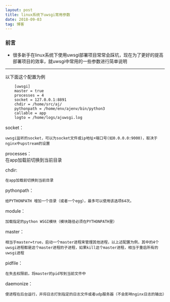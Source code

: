 ```yaml
---
layout: post
title: linux系统下uwsgi常用参数
date: 2018-09-03
tag: 博客
---
```



### 前言
* 很多新手在linux系统下使用uwsgi部署项目常常会踩坑，现在为了更好的提高部署项目的效率，就uwsgi中常用的一些参数进行简单说明
---
以下面这个配置为例

        [uwsgi]
        master = true
        processes = 4
        socket = 127.0.0.1:8891 
        chdir = /home/src/aj/
        pythonpath = /home/env/ajenv/bin/python3
        callable = app
        logto = /home/logs/ajuwsgi.log

socket：

    uwsgi监听的socket，可以为socket文件或ip地址+端口号(如0.0.0.0:9000)，取决于nginx中upstream的设置

processes：
​    
    在app加载前切换到当前目录 

chdir:

    在app加载前切换到当前目录

pythonpath：

    给PYTHONPATH 增加一个目录（或者一个egg），最多可以使用该选项64次。

module：

    加载指定的python WSGI模块（模块路径必须在PYTHONPATH里）

master：

    相当于master=true，启动一个master进程来管理其他进程，以上述配置为例，其中的4个uwsgi进程都是这个master进程的子进程，如果kill这个master进程，相当于重启所有的uwsgi进程

pidfile：

    在失去权限前，将master的pid写到当前文件中

daemonize：

    使进程在后台运行，并将日志打到指定的日志文件或者udp服务器（不会影响nginx日志的输出）

